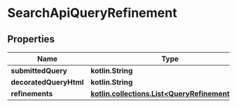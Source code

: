 
# SearchApiQueryRefinement

## Properties
Name | Type | Description | Notes
------------ | ------------- | ------------- | -------------
**submittedQuery** | **kotlin.String** |  | 
**decoratedQueryHtml** | **kotlin.String** |  | 
**refinements** | [**kotlin.collections.List&lt;QueryRefinementItem&gt;**](git/workplace-search-kotlin/openapi-generator/docs/QueryRefinementItem.md) |  | 



